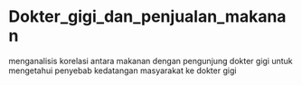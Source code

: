 # Dokter_gigi_dan_penjualan_makanan
menganalisis korelasi antara makanan dengan pengunjung dokter gigi untuk mengetahui penyebab kedatangan masyarakat ke dokter gigi
